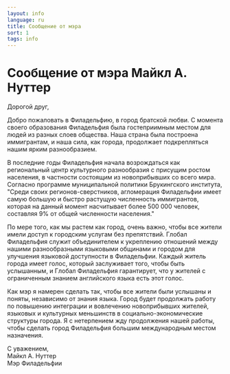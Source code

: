 ```yaml
---
layout: info
language: ru
title: Сообщение от мэра
sort: 1
tags: info
---
```

Сообщение от мэра Майкл А. Нуттер
====================================
Дорогой друг,

Добро пожаловать в Филадельфию, в город братской любви. С момента своего образования Филадельфия была гостеприимным местом для людей из разных слоев общества. Наша страна была построена иммигрантам, и наша сила, как города, продолжает подкрепляться нашим ярким разнообразием.

В последние годы Филадельфия начала возрождаться как региональный центр культурного разнообразия с присущим ростом населения, в частности состоящим из новоприбывших со всего мира. Согласно программе муниципальной политики Брукингского института, "Среди своих регионов-сверстников, агломерация Филадельфии имеет самую большую и быстро растущую численность иммигрантов, которая на данный момент насчитывает более 500 000 человек, составляя 9% от общей численности населения."

По мере того, как мы растем как город, очень важно, чтобы все жители имели доступ к городским услугам без препятствий. Глобал Филадельфия служит объединителем к укреплению отношений между нашими разнообразными языковыми общинами и городом для улучшения языковой доступности в Филадельфии. Каждый житель города имеет голос, который заслуживает того, чтобы быть услышанным, и Глобал Филадельфия гарантирует, что у жителей с ограниченным знанием английского языка есть этот голос.

Как мэр я намерен сделать так, чтобы все жители были услышаны и поняты, независимо от знания языка. Город будет продолжать работу по повышению интеграции и вовлечению новоприбывших жителей, языковых и культурных меньшинств в социально-экономические структуры города. Я с нетерпением жду продолжения нашей работы, чтобы сделать город Филадельфия большим международным местом назначения.

С уважением,  
Майкл А. Нуттер  
Мэр Филадельфии